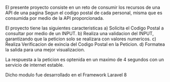 El presente proyecto consiste en un reto de consumir los recursos de una API de una pagina Segun el codigo postal de cada personal, misma que es consumida por medio de la API proporcionada.

El proyecto tiene las siguientes caracteristicas
    a) Solicita el Codigo Postal a consultar por medio de un INPUT.
    b) Realiza una validacion del INPUT, garantizando que la peticion solo se realizara con valores numericos.
    c) Realiza Verificacion de exincia del Codigo Postal en la Peticion.
    d) Formatea la salida para una mejor visualizacion.
    
La respuesta a la peticion es optenida en un maximo de 4 segundos con un servicio de internet estable.

Dicho modulo fue desarrollado en el Framework Laravel 8
